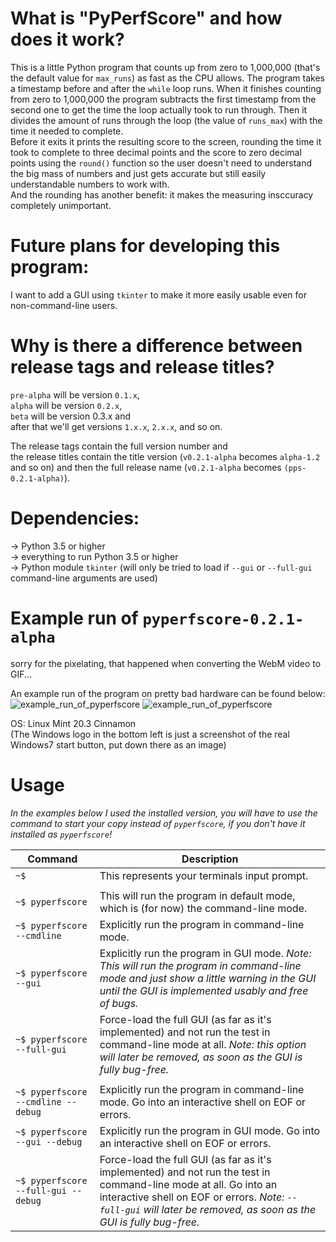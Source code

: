 # What is "PyPerfScore" and how does it work? 
This is a little Python program that counts up from zero to 1,000,000 (that's the default value for `max_runs`) as fast as the CPU allows. The program takes a timestamp before and after the `while` loop runs. When it finishes counting from zero to 1,000,000 the program subtracts the first timestamp from the second one to get the time the loop actually took to run through. Then it divides the amount of runs through the loop (the value of `runs_max`) with the time it needed to complete.   
Before it exits it prints the resulting score to the screen, rounding the time it took to complete to three decimal points and the score to zero decimal points using the `round()` function so the user doesn't need to understand the big mass of numbers and just gets accurate but still easily understandable numbers to work with.   
And the rounding has another benefit: it makes the measuring insccuracy completely unimportant. 

# Future plans for developing this program:
I want to add a GUI using `tkinter` to make it more easily usable even for non-command-line users. 

# Why is there a difference between release tags and release titles? 
`pre-alpha` will be version `0.1.x`,   
`alpha` will be version `0.2.x`,   
`beta` will be version 0.3.x and   
after that we'll get versions `1.x.x`, `2.x.x`, and so on.   
   
The release tags contain the full version number and   
the release titles contain the title version (`v0.2.1-alpha` becomes `alpha-1.2` and so on) and then the full release name (`v0.2.1-alpha` becomes `(pps-0.2.1-alpha)`).

# Dependencies:
-> Python 3.5 or higher   
-> everything to run Python 3.5 or higher  
-> Python module `tkinter` (will only be tried to load if `--gui` or `--full-gui` command-line arguments are used)
   
# Example run of `pyperfscore-0.2.1-alpha`
sorry for the pixelating, that happened when converting the WebM video to GIF...   

An example run of the program on pretty bad hardware can be found below:   
![example_run_of_pyperfscore](https://user-images.githubusercontent.com/94976382/149187622-4e1974ee-e416-4722-aafb-ab3cd72e7574.gif#gh-dark-mode-only)
![example_run_of_pyperfscore](https://user-images.githubusercontent.com/94976382/149190990-7a03fbd0-1792-4692-a533-78c7ab118e83.gif#gh-light-mode-only)
   
OS: Linux Mint 20.3 Cinnamon   
(The Windows logo in the bottom left is just a screenshot of the real Windows7 start button, put down there as an image)

# Usage
*In the examples below I used the installed version, you will have to use the command to start your copy instead of `pyperfscore`, if you don't have it installed as `pyperfscore`!*    

|Command|Description|
|-------|-----------|
|`~$ `|This represents your terminals input prompt.|
|||
|`~$ pyperfscore`|This will run the program in default mode, which is (for now) the command-line mode.|
|`~$ pyperfscore --cmdline`|Explicitly run the program in command-line mode.|
|`~$ pyperfscore --gui`|Explicitly run the program in GUI mode. *Note: This will run the program in command-line mode and just show a little warning in the GUI until the GUI is implemented usably and free of bugs.*|
|`~$ pyperfscore --full-gui`|Force-load the full GUI (as far as it's implemented) and not run the test in command-line mode at all. *Note: this option will later be removed, as soon as the GUI is fully bug-free.*|
|||
|`~$ pyperfscore --cmdline --debug`|Explicitly run the program in command-line mode. Go into an interactive shell on EOF or errors.|
|`~$ pyperfscore --gui --debug`|Explicitly run the program in GUI mode. Go into an interactive shell on EOF or errors.|
|`~$ pyperfscore --full-gui --debug`|Force-load the full GUI (as far as it's implemented) and not run the test in command-line mode at all. Go into an interactive shell on EOF or errors. *Note: `--full-gui` will later be removed, as soon as the GUI is fully bug-free.*|
